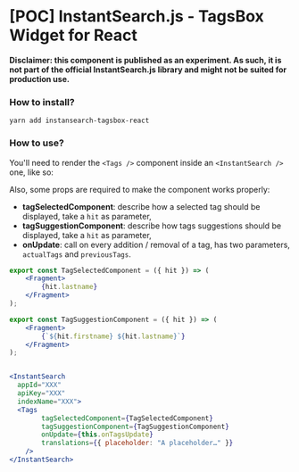 # [POC] InstantSearch.js - TagsBox Widget for React

**Disclaimer: this component is published as an experiment. As such, it is not part of the official InstantSearch.js library and might not be suited for production use.**

### How to install?
`yarn add instansearch-tagsbox-react`

### How to use?

You'll need to render the `<Tags />` component inside an `<InstantSearch />` one, like so:

Also, some props are required to make the component works properly:
- **tagSelectedComponent**: describe how a selected tag should be displayed, take a `hit` as parameter,
- **tagSuggestionComponent**: describe how tags suggestions should be displayed, take a `hit` as parameter,
- **onUpdate**: call on every addition / removal of a tag, has two parameters, `actualTags` and `previousTags`.

```jsx harmony
export const TagSelectedComponent = ({ hit }) => (
    <Fragment>
        {hit.lastname}
    </Fragment>
);

export const TagSuggestionComponent = ({ hit }) => (
    <Fragment>
        {`${hit.firstname} ${hit.lastname}`}
    </Fragment>
);


<InstantSearch
  appId="XXX"
  apiKey="XXX"
  indexName="XXX">
  <Tags
        tagSelectedComponent={TagSelectedComponent}
        tagSuggestionComponent={TagSuggestionComponent}
        onUpdate={this.onTagsUpdate}
        translations={{ placeholder: "A placeholder…" }}
    />
</InstantSearch>
```